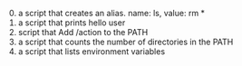 0. a script that creates an alias. name: ls, value: rm *
1. a script that prints hello user
2. script that Add /action to the PATH
3. a script that counts the number of directories in the PATH
4. a script that lists environment variables

